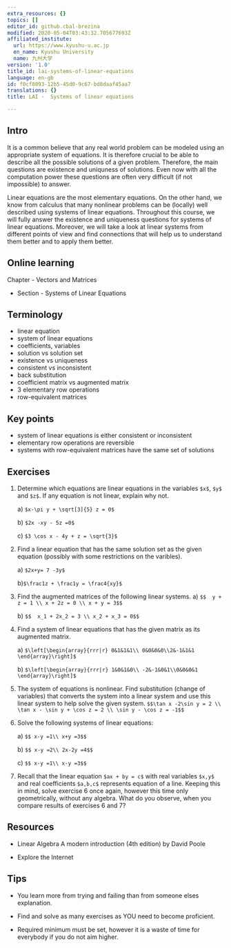 ```yaml
---
extra_resources: {}
topics: []
editor_id: github.cbal-brezina
modified: 2020-05-04T03:43:32.705677693Z
affiliated_institute:
  url: https://www.kyushu-u.ac.jp
  en_name: Kyushu University
  name: 九州大学
version: '1.0'
title_id: lai-systems-of-linear-equations
language: en-gb
id: f0cf8093-12b5-45d0-9c67-bd8daaf45aa7
translations: {}
title: LAI -  Systems of linear equations

---
```


## Intro

It is a common believe that any real world problem can be modeled using an appropriate system of equations. It is therefore crucial to be able to describe all the possible solutions of a given problem. Therefore, the main questions are existence and uniquness of solutions. Even now with all the computation power these questions are often very difficult (if not impossible) to answer. 

Linear equations are the most elementary equations. On the other hand, we know from calculus that many nonlinear problems can be (locally) well described using systems of linear equations. Throughout this course, we will fully answer the existence and uniqueness questions for systems of linear equations. Moreover, we will take a look at linear systems from different points of view and find connections that will help us to understand them better and to apply them better.
  
## Online learning

Chapter - Vectors and Matrices

- Section - Systems of Linear Equations


## Terminology

- linear equation
- system of linear equations 
- coefficients, variables
- solution vs solution set
- existence vs uniqueness 
- consistent vs inconsistent
- back substitution
- coefficient matrix vs augmented matrix
- 3 elementary row operations
- row-equivalent matrices


## Key points

- system of linear equations is either consistent or inconsistent
- elementary row operations are reversible
- systems with row-equivalent matrices have the same set of solutions



## Exercises

1. Determine which equations are linear equations in the variables `$x$`, `$y$` and `$z$`. If any equation is not linear, explain why not.

    a) `$x-\pi y + \sqrt[3]{5} z = 0$`

    b) `$2x -xy - 5z =0$`

    c) `$3 \cos x - 4y + z = \sqrt{3}$`

2. Find a linear equation that has the same solution set as the given equation (possibly with some restrictions on the varibles).

    a) `$2x+y= 7 -3y$`

    b)`$\frac1z + \frac1y = \frac4{xy}$`

3. Find the augmented matrices of the following linear systems.
    a)  `$$  y + z = 1 \\ x + 2z = 0 \\ x + y = 3$$`

    b)  `$$  x_1 + 2x_2 = 3 \\ x_2 + x_3 = 0$$`
    
    
4. Find a system of linear equations that has the given matrix as its augmented matrix.

    a) `$\left[\begin{array}{rrr|r} 0&1&1&1\\ 0&0&0&0\\2&-1&1&1 \end{array}\right]$`

    b) `$\left[\begin{array}{rrr|r} 1&0&1&0\\ -2&-1&0&1\\0&0&0&1 \end{array}\right]$`

5. The system of equations is nonlinear. Find substitution (change of variables) that converts the system into a linear system and use this linear system to help solve the given system.
 `$$\tan x -2\sin y = 2 \\ \tan x - \sin y + \cos z = 2 \\ \sin y - \cos z = -1$$`

6. Solve the following systems of linear equations:

    a) `$$ x-y =1\\ x+y =3$$`

    b) `$$ x-y =2\\ 2x-2y =4$$`

    c) `$$ x-y =1\\ x-y =3$$`
    
7. Recall that the linear equation `$ax + by = c$` with real variables `$x,y$` and real coefficients `$a,b,c$` represents equation of a line. Keeping this in mind, solve exercise 6 once again, however this time only geometrically, without any algebra. What do you observe, when you compare results of exercises 6 and 7?     
    
    
    
## Resources

-  Linear Algebra A modern introduction (4th edition) by David Poole 

- Explore the Internet

## Tips


- You learn more from trying and failing than from someone elses explanation.

- Find and solve as many exercises as YOU need to become proficient.

- Required minimum must be set, however it is a waste of time for everybody if you do not aim higher.






